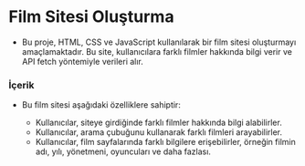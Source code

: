 # Film Sitesi Oluşturma
- Bu proje, HTML, CSS ve JavaScript kullanılarak bir film sitesi oluşturmayı amaçlamaktadır. Bu site, kullanıcılara farklı filmler hakkında bilgi verir ve API fetch yöntemiyle verileri alır.


### İçerik

- Bu film sitesi aşağıdaki özelliklere sahiptir:

   - Kullanıcılar, siteye girdiğinde farklı filmler hakkında bilgi alabilirler.
   - Kullanıcılar, arama çubuğunu kullanarak farklı filmleri arayabilirler.
   - Kullanıcılar, film sayfalarında farklı bilgilere erişebilirler, örneğin filmin adı, yılı, yönetmeni, oyuncuları ve daha fazlası.

   